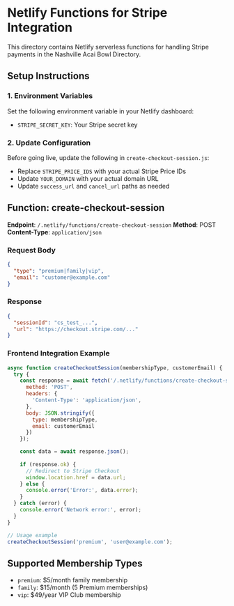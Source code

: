 # Netlify Functions for Stripe Integration

This directory contains Netlify serverless functions for handling Stripe payments in the Nashville Acai Bowl Directory.

## Setup Instructions

### 1. Environment Variables
Set the following environment variable in your Netlify dashboard:
- `STRIPE_SECRET_KEY`: Your Stripe secret key

### 2. Update Configuration
Before going live, update the following in `create-checkout-session.js`:
- Replace `STRIPE_PRICE_IDS` with your actual Stripe Price IDs
- Update `YOUR_DOMAIN` with your actual domain URL
- Update `success_url` and `cancel_url` paths as needed

## Function: create-checkout-session

**Endpoint**: `/.netlify/functions/create-checkout-session`
**Method**: POST
**Content-Type**: `application/json`

### Request Body
```json
{
  "type": "premium|family|vip",
  "email": "customer@example.com"
}
```

### Response
```json
{
  "sessionId": "cs_test_...",
  "url": "https://checkout.stripe.com/..."
}
```

### Frontend Integration Example
```javascript
async function createCheckoutSession(membershipType, customerEmail) {
  try {
    const response = await fetch('/.netlify/functions/create-checkout-session', {
      method: 'POST',
      headers: {
        'Content-Type': 'application/json',
      },
      body: JSON.stringify({
        type: membershipType,
        email: customerEmail
      })
    });

    const data = await response.json();
    
    if (response.ok) {
      // Redirect to Stripe Checkout
      window.location.href = data.url;
    } else {
      console.error('Error:', data.error);
    }
  } catch (error) {
    console.error('Network error:', error);
  }
}

// Usage example
createCheckoutSession('premium', 'user@example.com');
```

## Supported Membership Types
- `premium`: $5/month family membership
- `family`: $15/month (5 Premium memberships)
- `vip`: $49/year VIP Club membership